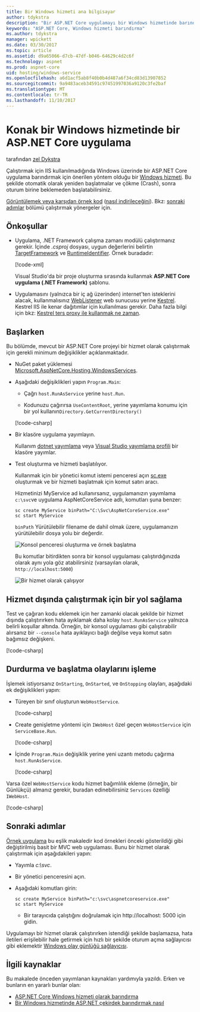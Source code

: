 ```yaml
---
title: Bir Windows hizmeti ana bilgisayar
author: tdykstra
description: "Bir ASP.NET Core uygulamayı bir Windows hizmetinde barındırma öğrenin."
keywords: "ASP.NET Core, Windows hizmeti barındırma"
ms.author: tdykstra
manager: wpickett
ms.date: 03/30/2017
ms.topic: article
ms.assetid: d9a65066-d7cb-47df-b046-64629c4d2c6f
ms.technology: aspnet
ms.prod: aspnet-core
uid: hosting/windows-service
ms.openlocfilehash: a6d1acf5ab8f40b0b4d487a6f34cd83d13907852
ms.sourcegitcommit: 9a9483aceb34591c97451997036a9120c3fe2baf
ms.translationtype: MT
ms.contentlocale: tr-TR
ms.lasthandoff: 11/10/2017
---
```

# <a name="host-an-aspnet-core-app-in-a-windows-service"></a>Konak bir Windows hizmetinde bir ASP.NET Core uygulama

tarafından [zel Dykstra](https://github.com/tdykstra)

Çalıştırmak için IIS kullanılmadığında Windows üzerinde bir ASP.NET Core uygulama barındırmak için önerilen yöntem olduğu bir [Windows hizmeti](https://docs.microsoft.com/dotnet/framework/windows-services/introduction-to-windows-service-applications). Bu şekilde otomatik olarak yeniden başlatmalar ve çökme (Crash), sonra oturum birine beklemeden başlatabilirsiniz.

[Görüntülemek veya karşıdan örnek kod](https://github.com/aspnet/Docs/tree/master/aspnetcore/hosting/windows-service/sample) ([nasıl indirileceğini](xref:tutorials/index#how-to-download-a-sample)). Bkz: [sonraki adımlar](#next-steps) bölümü çalıştırmak yönergeler için.

## <a name="prerequisites"></a>Önkoşullar

* Uygulama, .NET Framework çalışma zamanı modülü çalıştırmanız gerekir.  İçinde *.csproj* dosyası, uygun değerlerini belirtin [TargetFramework](https://docs.microsoft.com/nuget/schema/target-frameworks) ve [RuntimeIdentifier](https://docs.microsoft.com/dotnet/articles/core/rid-catalog). Örnek buradadır:

  [!code-xml[](windows-service/sample/AspNetCoreService.csproj?range=3-6)]

  Visual Studio'da bir proje oluşturma sırasında kullanmak **ASP.NET Core uygulama (.NET Framework)** şablonu.

* Uygulamasını (yalnızca bir iç ağ üzerinden) internet'ten isteklerini alacak, kullanmalısınız [WebListener](xref:fundamentals/servers/weblistener) web sunucusu yerine [Kestrel](xref:fundamentals/servers/kestrel).  Kestrel IIS ile kenar dağıtımlar için kullanılması gerekir.  Daha fazla bilgi için bkz: [Kestrel ters proxy ile kullanmak ne zaman](xref:fundamentals/servers/kestrel#when-to-use-kestrel-with-a-reverse-proxy).

## <a name="getting-started"></a>Başlarken

Bu bölümde, mevcut bir ASP.NET Core projeyi bir hizmet olarak çalıştırmak için gerekli minimum değişiklikler açıklanmaktadır.

* NuGet paket yüklemesi [Microsoft.AspNetCore.Hosting.WindowsServices](https://www.nuget.org/packages/Microsoft.AspNetCore.Hosting.WindowsServices/).

* Aşağıdaki değişiklikleri yapın `Program.Main`:
  
  * Çağrı `host.RunAsService` yerine `host.Run`.
  
  * Kodunuzu çağırırsa `UseContentRoot`, yerine yayımlama konumu için bir yol kullanın`Directory.GetCurrentDirectory()` 
  
  [!code-csharp[](windows-service/sample/Program.cs?name=ServiceOnly&highlight=3-4,8,14)]

* Bir klasöre uygulama yayımlayın.

  Kullanım [dotnet yayımlama](https://docs.microsoft.com/dotnet/articles/core/tools/dotnet-publish) veya [Visual Studio yayımlama profili](xref:publishing/web-publishing-vs) bir klasöre yayımlar.

* Test oluşturma ve hizmeti başlatılıyor.

  Kullanmak için bir yönetici komut istemi penceresi açın [sc.exe](https://technet.microsoft.com/library/bb490995) oluşturmak ve bir hizmeti başlatmak için komut satırı aracı.  
  
  Hizmetinizi MyService ad kullanırsanız, uygulamanızın yayımlama `c:\svc`ve uygulama AspNetCoreService adlı, komutları şuna benzer:

  ```console
  sc create MyService binPath="C:\Svc\AspNetCoreService.exe"
  sc start MyService
  ```
  `binPath` Yürütülebilir filename de dahil olmak üzere, uygulamanızın yürütülebilir dosya yolu bir değerdir.

  ![Konsol penceresi oluşturma ve örnek başlatma](windows-service/_static/create-start.png)

  Bu komutlar bitirdikten sonra bir konsol uygulaması çalıştırdığınızda olarak aynı yola göz atabilirsiniz (varsayılan olarak, `http://localhost:5000`)

  ![Bir hizmet olarak çalışıyor](windows-service/_static/running-in-service.png)


## <a name="provide-a-way-to-run-outside-of-a-service"></a>Hizmet dışında çalıştırmak için bir yol sağlama

Test ve çağıran kodu eklemek için her zamanki olacak şekilde bir hizmet dışında çalıştırırken hata ayıklamak daha kolay `host.RunAsService` yalnızca belirli koşullar altında.  Örneğin, bir konsol uygulaması gibi çalıştırabilir alırsanız bir `--console` hata ayıklayıcı bağlı değilse veya komut satırı bağımsız değişkeni.

[!code-csharp[](windows-service/sample/Program.cs?name=ServiceOrConsole)]

## <a name="handle-stopping-and-starting-events"></a>Durdurma ve başlatma olaylarını işleme

İşlemek istiyorsanız `OnStarting`, `OnStarted`, ve `OnStopping` olayları, aşağıdaki ek değişiklikleri yapın:

* Türeyen bir sınıf oluşturun `WebHostService`.

  [!code-csharp[](windows-service/sample/CustomWebHostService.cs?name=NoLogging)]

* Create genişletme yöntemi için `IWebHost` özel geçen `WebHostService` için `ServiceBase.Run`.

  [!code-csharp[](windows-service/sample/WebHostServiceExtensions.cs?name=ExtensionsClass)]

* İçinde `Program.Main` değişiklik yerine yeni uzantı metodu çağırma `host.RunAsService`.

  [!code-csharp[](windows-service/sample/Program.cs?name=HandleStopStart&highlight=26)]

Varsa özel `WebHostService` kodu hizmet bağımlılık ekleme (örneğin, bir Günlükçü) almanız gerekir, buradan edinebilirsiniz `Services` özelliği `IWebHost`.

[!code-csharp[](windows-service/sample/CustomWebHostService.cs?name=Logging&highlight=7)]

## <a name="next-steps"></a>Sonraki adımlar

[Örnek uygulama](https://github.com/aspnet/Docs/tree/master/aspnetcore/hosting/windows-service/sample) bu eşlik makaledir kod örnekleri önceki gösterildiği gibi değiştirilmiş basit bir MVC web uygulaması.  Bunu bir hizmet olarak çalıştırmak için aşağıdakileri yapın:

* Yayımla *c:\svc*.

* Bir yönetici penceresini açın.

* Aşağıdaki komutları girin:

  ```console
  sc create MyService binPath="c:\svc\aspnetcoreservice.exe"
  sc start MyService
  ```

  * Bir tarayıcıda çalıştığını doğrulamak için http://localhost: 5000 için gidin.

Uygulamayı bir hizmet olarak çalıştırırken istendiği şekilde başlamazsa, hata iletileri erişilebilir hale getirmek için hızlı bir şekilde oturum açma sağlayıcısı gibi eklemektir [Windows olay günlüğü sağlayıcısı](xref:fundamentals/logging/index#eventlog).

## <a name="acknowledgments"></a>İlgili kaynaklar

Bu makalede önceden yayımlanan kaynakları yardımıyla yazıldı. Erken ve bunların en yararlı bunlar olan:

* [ASP.NET Core Windows hizmeti olarak barındırma](https://stackoverflow.com/questions/37346383/hosting-asp-net-core-as-windows-service/37464074)
* [Bir Windows hizmetinde ASP.NET çekirdek barındırmak nasıl](https://dotnetthoughts.net/how-to-host-your-aspnet-core-in-a-windows-service/)
